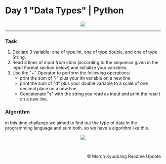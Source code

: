 # Day 1 "Data Types" | Python

<p align="center">
  <img src="https://github.com/Kyuubang/example_readme/blob/master/HR-Logo-Main.png">
</p>

___
### Task
1. Declare 3 variable: one of type int, one of type double, and one of type String.
2. Read 3 lines of input from stdin (according to the sequence given in the Input Format section below) and initialize your variables.
3. Use the "+" Operator to perform the following operations:
    * print the sum of "i" plus your int variable on a new line
    * print the sum of "d" plus your double variable to a scale of one decimal place on a new line.
    * Concatenate "s" with the string you read as input and print the result on a new line.
### Algorithm
in this time challange we aimed to find out the type of data in the programming language and sum both. so we have a algorithm like this. <br />

<p align="center">
  <img src="https://github.com/Kyuubang/Hackerrank_30_Days/blob/master/Day-1/flowchart.png">
</p><br />

<p align="right">
  © March Kyuubang Readme Update
</p>
